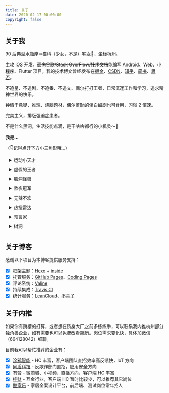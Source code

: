 ```yaml
---
title: 关于
date: 2020-02-17 00:00:00
copyright: false
---
```


## 关于我

90 后典型水瓶座♒️猫科~~（少女，不是）~~宅女👧，坐标杭州。

主攻 iOS 开发，~~面向谷歌/Stack OverFlow/技术文档~~能编写 Android、Web、小程序、Flutter 项目，我的技术博文曾经发布在[掘金](https://juejin.im/user/5ab4b9746fb9a028c812cad9)、[CSDN](https://blog.csdn.net/Code_Martell)、[知乎](https://www.zhihu.com/people/miao-miao-82-17-64)、[简书](https://www.jianshu.com/u/015e1c9d5d06)、[思否](https://segmentfault.com/u/fiteen)。

不追星、不追剧、不追番、不追文、偶尔打打王者，日常沉迷工作和学习，追求精神世界的快乐。

钟情于悬疑、推理、烧脑题材，偶尔羞耻的傻白甜剧也可食用，习惯 2 倍速。

完美主义，排版强迫症患者。

不是什么黑洞，生活技能点满，是干啥啥都行的小机灵～👀

**我是...**

（👇记得点开下方小三角形哦...）

<details style="padding-left:12px;padding-bottom:10px">
  <summary>运动小天才</summary>
  <p style="font-size:12px; line-height:13px"> 🌟 大学期间蝉联全学院女生体质健康测试分数第一</p>
  <p style="font-size:12px; line-height:13px"> 🏃 女子 800m 跑中考成绩 2'40</p>
  <p style="font-size:12px; line-height:13px"> 🏆 小学全镇跳远冠军 </p>
</details>
<details style="padding-left:12px;padding-bottom:10px">
  <summary>虚假的王者</summary>
  <p style="font-size:12px; line-height:13px"> 🎮 熟悉 KPL 各大战队选手英雄池和 BP 风格</p>
  <p style="font-size:12px; line-height:13px"> 👀 意识流召唤师，嘴强王者</p>
  <p style="line-height:10px"> </p>
</details>
<details style="padding-left:12px;padding-bottom:10px">
  <summary>脑洞怪兽</summary>
  <p style="font-size:12px; line-height:13px"> 💡 脑袋中常爆发特别的灵感</p>
  <p style="font-size:12px; line-height:13px"> 🎨 想要用有趣的灵魂过有趣的人生</p>
</details>
<details style="padding-left:12px;padding-bottom:10px">
  <summary>熬夜冠军</summary>
  <p style="font-size:12px; line-height:13px"> 🌝 参加美赛建模曾四天四夜不睡觉</p>
  <p style="font-size:12px; line-height:13px"> 👸 入夜，头脑清醒、文思泉涌、茅塞顿开...</p>
</details>
<details style="padding-left:12px;padding-bottom:10px">
  <summary>无辣不欢</summary>
  <p style="font-size:12px; line-height:13px"> 🌶️ 可以直接嚼辣椒</p>
  <p style="font-size:12px; line-height:13px"> 🍲 钟情麻辣香锅、四川重庆火锅</p>
  <p style="line-height:10px"> </p>
</details>
<details style="padding-left:12px;padding-bottom:10px">
  <summary>热搜雷达</summary>
  <p style="font-size:12px; line-height:13px"> 🏂 掌握实时热点和八卦信息</p>
  <p style="font-size:12px; line-height:13px"> 👻 能接梗</p>
  <p style="line-height:10px"> </p>
</details>
<details style="padding-left:12px;padding-bottom:10px">
  <summary>预言家</summary>
  <p style="font-size:12px; line-height:13px"> 🥛 鲜奶，能够无预兆地预测到未来发生的事</p>
  <p style="font-size:12px; line-height:13px"> 🎰 只要不参与下注，预测比赛胜负正确率奇高无比</p>
  <p style="font-size:12px; line-height:13px"> 🚗 不依赖导航，靠第六感寻找目的地能力满分</p>
  <p style="line-height:10px"></p>
</details>
<details style="padding-left:12px;padding-bottom:10px">
  <summary>树洞</summary>
  <p style="font-size:12px; line-height:13px"> 👭 朋友们负能量的消除者</p>
  <p style="font-size:12px; line-height:13px"> 🐌 会迟到但不会失约的小伙伴</p>
</details>

## 关于博客

感谢以下项目为本博客提供服务支持：

- [x] 框架主题：[Hexo](https://hexo.io/) + [inside](https://github.com/ikeq/hexo-theme-inside)
- [x] 托管服务：[GitHub Pages](https://pages.github.com)、[Coding Pages](https://coding.net/help/doc/pages/creating-pages.html)
- [x] 评论系统：[Valine](https://valine.js.org)
- [x] 持续集成：[Travis CI](https://travis-ci.org)
- [x] 统计服务：[LeanCloud](https://www.leancloud.cn)、[不蒜子](http://busuanzi.ibruce.info)

## 关于内推

如果你有跳槽的打算，或者想在跻身大厂之前多练练手，可以联系我内推杭州部分独角兽企业，如有需要也可以免费改看简历。岗位需求变化快，具体加微信（664128042）细聊。

目前我可以帮忙推荐的企业有：

- [x] [涂鸦智能](https://www.tuya.com/cn/) - HC 丰富，客户端团队直招效率高反馈快，IoT 方向
- [x] [同盾科技](https://www.tongdun.cn/) - 反欺诈部门直招，应用安全方向
- [x] [有赞](https://www.youzan.com) - 微商城、小视频、直播方向，客户端 HC 丰富
- [x] [挖财](https://www.wacai.com) - 互金行业，客户端 HC 暂时比较少，可以推荐其它岗位
- [x] [酷家乐](https://www.kujiale.com) - 家居全案设计平台，前后端、测试岗位常年招人